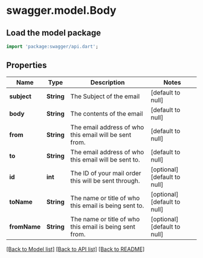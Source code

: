 # swagger.model.Body

## Load the model package
```dart
import 'package:swagger/api.dart';
```

## Properties
Name | Type | Description | Notes
------------ | ------------- | ------------- | -------------
**subject** | **String** | The Subject of the email | [default to null]
**body** | **String** | The contents of the email | [default to null]
**from** | **String** | The email address of who this email will be sent from. | [default to null]
**to** | **String** | The email address of who this email will be sent to. | [default to null]
**id** | **int** | The ID of your mail order this will be sent through. | [optional] [default to null]
**toName** | **String** | The name or title of who this email is being sent to. | [optional] [default to null]
**fromName** | **String** | The name or title of who this email is being sent from. | [optional] [default to null]

[[Back to Model list]](../README.md#documentation-for-models) [[Back to API list]](../README.md#documentation-for-api-endpoints) [[Back to README]](../README.md)

